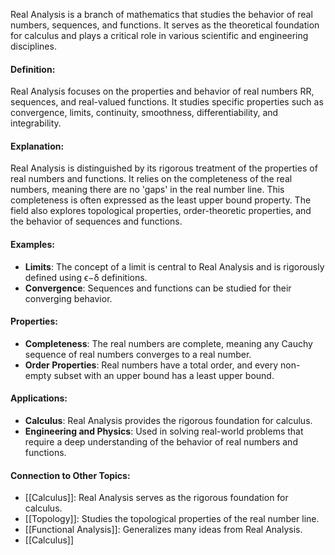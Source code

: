 Real Analysis is a branch of mathematics that studies the behavior of real numbers, sequences, and functions. It serves as the theoretical foundation for calculus and plays a critical role in various scientific and engineering disciplines.

#### Definition:

Real Analysis focuses on the properties and behavior of real numbers RR, sequences, and real-valued functions. It studies specific properties such as convergence, limits, continuity, smoothness, differentiability, and integrability.

#### Explanation:

Real Analysis is distinguished by its rigorous treatment of the properties of real numbers and functions. It relies on the completeness of the real numbers, meaning there are no 'gaps' in the real number line. This completeness is often expressed as the least upper bound property. The field also explores topological properties, order-theoretic properties, and the behavior of sequences and functions.

#### Examples:

- **Limits**: The concept of a limit is central to Real Analysis and is rigorously defined using ϵ−δ definitions.
- **Convergence**: Sequences and functions can be studied for their converging behavior.

#### Properties:

- **Completeness**: The real numbers are complete, meaning any Cauchy sequence of real numbers converges to a real number.
- **Order Properties**: Real numbers have a total order, and every non-empty subset with an upper bound has a least upper bound.

#### Applications:

- **Calculus**: Real Analysis provides the rigorous foundation for calculus.
- **Engineering and Physics**: Used in solving real-world problems that require a deep understanding of the behavior of real numbers and functions.

#### Connection to Other Topics:

- [[Calculus]]: Real Analysis serves as the rigorous foundation for calculus.
- [[Topology]]: Studies the topological properties of the real number line.
- [[Functional Analysis]]: Generalizes many ideas from Real Analysis.
- [[Calculus]]